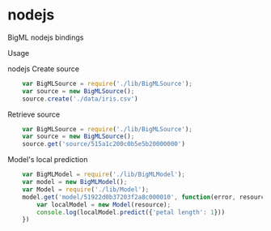 nodejs
======

BigML nodejs bindings

Usage

nodejs
Create source 
```js
    var BigMLSource = require('./lib/BigMLSource');
    var source = new BigMLSource();
    source.create('./data/iris.csv')
```

Retrieve source

```js
    var BigMLSource = require('./lib/BigMLSource');
    var source = new BigMLSource();
    source.get('source/515a1c200c0b5e5b20000000')
```

Model's local prediction

```js
    var BigMLModel = require('./lib/BigMLModel');
    var model = new BigMLModel();
    var Model = require('./lib/Model');
    model.get('model/51922d0b37203f2a8c000010', function(error, resource) {
        var localModel = new Model(resource);
        console.log(localModel.predict({'petal length': 1}))
    })
```

